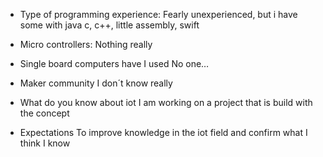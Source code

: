 -	Type of programming experience:
Fearly unexperienced, but i have some with java c, c++, little assembly, swift

-	Micro controllers:
Nothing really

-	Single board computers have I used
No one…

-	Maker community 
I don´t know really

-	What do you know about iot
I am working on a project that is build with the concept

-	Expectations
To improve knowledge in the iot field and confirm what I think I know


